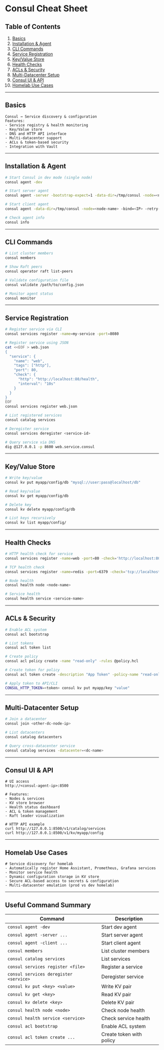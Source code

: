 # Consul Cheat Sheet

## Table of Contents

1. [Basics](#basics)
2. [Installation & Agent](#installation--agent)
3. [CLI Commands](#cli-commands)
4. [Service Registration](#service-registration)
5. [Key/Value Store](#keyvalue-store)
6. [Health Checks](#health-checks)
7. [ACLs & Security](#acls--security)
8. [Multi-Datacenter Setup](#multi-datacenter-setup)
9. [Consul UI & API](#consul-ui--api)
10. [Homelab Use Cases](#homelab-use-cases)

---

## Basics

```text
Consul → Service discovery & configuration
Features:
- Service registry & health monitoring
- Key/Value store
- DNS and HTTP API interface
- Multi-datacenter support
- ACLs & token-based security
- Integration with Vault
```

---

## Installation & Agent

```bash
# Start Consul in dev mode (single node)
consul agent -dev

# Start server agent
consul agent -server -bootstrap-expect=1 -data-dir=/tmp/consul -node=<node-name> -bind=<IP>

# Start client agent
consul agent -data-dir=/tmp/consul -node=<node-name> -bind=<IP> -retry-join=<server-IP>

# Check agent info
consul info
```

---

## CLI Commands

```bash
# List cluster members
consul members

# Show Raft peers
consul operator raft list-peers

# Validate configuration file
consul validate /path/to/config.json

# Monitor agent status
consul monitor
```

---

## Service Registration

```bash
# Register service via CLI
consul services register -name=my-service -port=8080

# Register service using JSON
cat <<EOF > web.json
{
  "service": {
    "name": "web",
    "tags": ["http"],
    "port": 80,
    "check": {
      "http": "http://localhost:80/health",
      "interval": "10s"
    }
  }
}
EOF
consul services register web.json

# List registered services
consul catalog services

# Deregister service
consul services deregister <service-id>

# Query service via DNS
dig @127.0.0.1 -p 8600 web.service.consul
```

---

## Key/Value Store

```bash
# Write key/value
consul kv put myapp/config/db "mysql://user:pass@localhost/db"

# Read key/value
consul kv get myapp/config/db

# Delete key
consul kv delete myapp/config/db

# List keys recursively
consul kv list myapp/config/
```

---

## Health Checks

```bash
# HTTP health check for service
consul services register -name=web -port=80 -check='http://localhost:80/health'

# TCP health check
consul services register -name=redis -port=6379 -check='tcp://localhost:6379'

# Node health
consul health node <node-name>

# Service health
consul health service <service-name>
```

---

## ACLs & Security

```bash
# Enable ACL system
consul acl bootstrap

# List tokens
consul acl token list

# Create policy
consul acl policy create -name "read-only" -rules @policy.hcl

# Create token for policy
consul acl token create -description "App Token" -policy-name "read-only"

# Apply token to API/CLI
CONSUL_HTTP_TOKEN=<token> consul kv put myapp/key "value"
```

---

## Multi-Datacenter Setup

```bash
# Join a datacenter
consul join <other-dc-node-ip>

# List datacenters
consul catalog datacenters

# Query cross-datacenter service
consul catalog services -datacenter=<dc-name>
```

---

## Consul UI & API

```text
# UI access
http://<consul-agent-ip>:8500

# Features:
- Nodes & services
- KV store browser
- Health status dashboard
- ACL & token management
- Raft leader visualization

# HTTP API example
curl http://127.0.0.1:8500/v1/catalog/services
curl http://127.0.0.1:8500/v1/kv/myapp/config
```

---

## Homelab Use Cases

```text
# Service discovery for homelab
- Automatically register Home Assistant, Prometheus, Grafana services
- Monitor service health
- Dynamic configuration storage in KV store
- Secure ACL-based access to secrets & configuration
- Multi-datacenter emulation (prod vs dev homelab)
```

---

## Useful Command Summary

| Command                                | Description              |
| -------------------------------------- | ------------------------ |
| `consul agent -dev`                    | Start dev agent          |
| `consul agent -server ...`             | Start server agent       |
| `consul agent -client ...`             | Start client agent       |
| `consul members`                       | List cluster members     |
| `consul catalog services`              | List services            |
| `consul services register <file>`      | Register a service       |
| `consul services deregister <service>` | Deregister service       |
| `consul kv put <key> <value>`          | Write KV pair            |
| `consul kv get <key>`                  | Read KV pair             |
| `consul kv delete <key>`               | Delete KV pair           |
| `consul health node <node>`            | Check node health        |
| `consul health service <service>`      | Check service health     |
| `consul acl bootstrap`                 | Enable ACL system        |
| `consul acl token create ...`          | Create token with policy |
